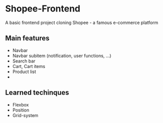 # Shopee-Frontend
 A basic frontend project cloning Shopee - a famous e-commerce platform

## Main features

<ul>
    <li>Navbar</li>
    <li>Navbar subitem (notification, user functions, ...)</li>
    <li>Search bar</li>
    <li>Cart, Cart items</li>
    <li>Product list<li>
</ul>

## Learned techinques

<ul>
    <li>Flexbox</li>
    <li>Position</li>
    <li>Grid-system</li>
</ul>